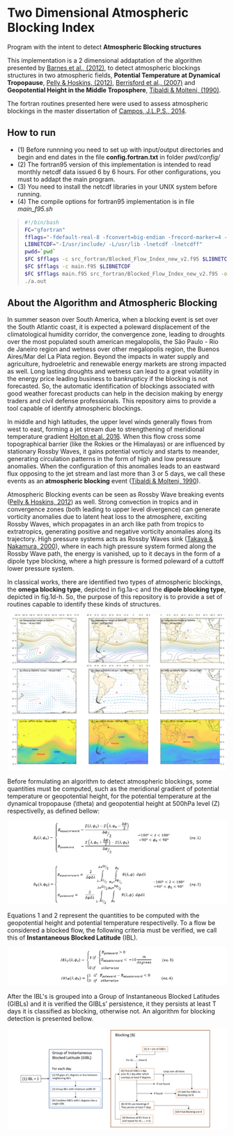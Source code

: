 # Two Dimensional Atmospheric Blocking Index #
 Program with the intent to detect **Atmospheric Blocking structures**

This implementation is a 2 dimensional addaptation of the algorithm presented by [Barnes et al., (2012)](https://link.springer.com/article/10.1007/s00382-011-1243-6), to detect atmospheric blockings structures in two atmospheric fields, **Potential Temperature at Dynamical Tropopause**, [Pelly & Hoskins, (2012)](https://journals.ametsoc.org/view/journals/atsc/60/5/1520-0469_2003_060_0743_anpob_2.0.co_2.xml), [Berrisford et al., (2007)](https://journals.ametsoc.org/view/journals/atsc/64/8/jas3984.1.xml) and **Geopotential Height in the Middle Troposphere**, [Tibaldi & Molteni, (1990)](https://onlinelibrary.wiley.com/doi/abs/10.1034/j.1600-0870.1990.t01-2-00003.x).

The fortran routines presented here were used to assess atmospheric blockings in the master dissertation of [Campos, J.L.P.S., 2014](https://www.iag.usp.br/pos/meteorologia/portugues/dissertacoestestes/inter-rela%C3%A7%C3%A3o-entre-temperatura-da-superf%C3%ADcie-do-mar-e-eve).

## How to run ##

* (1) Before runnning you need to set up with input/output directories and begin and end dates in the file **config.fortran.txt** in folder *pwd/config/*  
* (2) The fortran95 version of this implementation is intended to read monthly netcdf data issued 6 by 6 hours. For other configurations, you must to addapt the main program.
* (3) You need to install the netcdf libraries in your UNIX system before running. 
* (4) The compile options for fortran95 implementation is in file *main_f95.sh*
> ```bash
>#!/bin/bash
>FC="gfortran"
>fflags="-fdefault-real-8 -fconvert=big-endian -frecord-marker=4 -w  -O3"
>LIBNETCDF="-I/usr/include/ -L/usr/lib -lnetcdf -lnetcdff"
>pwdd=`pwd`
>$FC $fflags -c src_fortran/Blocked_Flow_Index_new_v2.f95 $LIBNETCDF
>$FC $fflags -c main.f95 $LIBNETCDF
>$FC $fflags main.f95 src_fortran/Blocked_Flow_Index_new_v2.f95 -o a.out $LIBNETCDF -I/$pwdd/src_fortran/
>./a.out
>```

## About the Algorithm and Atmospheric Blocking ##

In summer season over South America, when a blocking event is set over the South Atlantic coast, it is expected a poleward displacement of the climatological humidity corridor, the convergence zone, leading to droughts over the most populated south american megalopolis, the São Paulo - Rio de Janeiro region and wetness over other megalopolis region, the Buenos Aires/Mar del La Plata region. Beyond the impacts in water supply and agriculture, hydroeletric and renewable energy markets are strong impacted as well. Long lasting droughts and wetness can lead to a great volatility in the energy price leading business to bankrupticy if the blocking is not forecasted. So, the automatic identification of blockings associated with good weather forecast products can help in the decision making by energy traders and civil defense professionals. This repository aims to provide a tool capable of identify atmospheric blockings.

In middle and high latitudes, the upper level winds generally flows from west to east, forming a jet stream due to strengthening of meridional temperature gradient [Holton et al. 2016](https://aapt.scitation.org/doi/pdf/10.1119/1.1987371?casa_token=_TKypuiKE3YAAAAA%3AvNTMbLFXQqVZCLEAu6vWbBb_pO-iFynQe8m4a8d3XXPqTYjvjjD2L9CNsHZCfDP4j7nBRqC8XP0u5g&). When this flow cross some topographical barrier (like the Rokies or the Himalayas) or are influenced by stationary Rossby Waves, it gains potential vorticiy and starts to meander, generating circulation patterns in the form of high and low pressure anomalies. When the configuration of this anomalies leads to an eastward flux opposing to the jet stream and last more than 3 or 5 days, we call these events as an **atmospheric blocking** event ([Tibaldi & Molteni, 1990](https://onlinelibrary.wiley.com/doi/abs/10.1034/j.1600-0870.1990.t01-2-00003.x)).

Atmospheric Blocking events can be seen as Rossby Wave breaking events ([Pelly & Hoskins, 2012](https://journals.ametsoc.org/view/journals/atsc/60/5/1520-0469_2003_060_0743_anpob_2.0.co_2.xml)) as well. Strong convection in tropics and in convergence zones (both leading to upper level divergence) can generate vorticity anomalies due to latent heat loss to the atmosphere, exciting Rossby Waves, which propagates in an arch like path from tropics to extratropics, generating positive and negative vorticity anomalies along its trajectory. High pressure systems acts as Rossby Waves sink ([Takaya & Nakamura, 2000](https://journals.ametsoc.org/view/journals/atsc/58/6/1520-0469_2001_058_0608_afoapi_2.0.co_2.xml?tab_body=fulltext-display)), where in each high pressure system formed along the Rossby Wave path, the energy is vanished, up to it decays in the form of a dipole type blocking, where a high pressure is formed poleward of a cuttoff lower pressure system.

In classical works, there are identified two types of atmospheric blockings, the **omega blocking type**, depicted in fig.1a-c and the **dipole blocking type**, depicted in fig.1d-h. So, the purpose of this repository is to provide a set of routines capable to identify these kinds of structures.

![fig1](https://github.com/jlpscampos/Blocking_Index2d/blob/main/figs/b_all.png)

Before formulating an algorithm to detect atmospheric blockings, some quantities must be computed, such as the meridional gradient of potential temperature or geopotential height, for the potential temperature at the dynamical tropopause (\theta) and geopotential height at 500hPa level (Z) respectivelly, as defined bellow:

![eqn1](https://github.com/jlpscampos/Blocking_Index2d/blob/main/figs/eqn1.png)

Equations 1 and 2 represent the quantities to be computed with the geopotential height and potential temperature respectivelly. To a flow be considered a blocked flow, the following criteria must be verified, we call this of **Instantaneous Blocked Latitude** (IBL).

![eqn1](https://github.com/jlpscampos/Blocking_Index2d/blob/main/figs/eqn2.png)

After the IBL's is grouped into a Group of Instantaneous Blocked Latitudes (GIBLs) and it is verified the GIBLs' persistence, it they persists at least T days it is classified as blocking, otherwise not. An algorithm for blocking detection is presented bellow.

![diag1](https://github.com/jlpscampos/Blocking_Index2d/blob/main/figs/fig_blk_sc.png)


